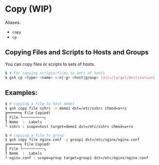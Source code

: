 # Copy (WIP)

Aliases:
- `copy`
- `cp`

## Copying Files and Scripts to Hosts and Groups
You can copy files or scripts to sets of hosts.<br />

```bash
$ # For copying scripts/files to sets of hosts
$ gsh cp <type> <name> <-n|-g> <host|group> [dst=/target/destination] [chmod=ug+rw,o-a]
```

## Examples:

```bash
$ # copying a file to host demo1
$ gsh copy file sshrc -n demo1 dst=/etc/sshrc chmod=a+rx
╔══════╕ File Copied!
║ File └──────────╮
╿ Name  :  Labels
└ sshrc : scope=host target=demo1 dst=/etc/sshrc chmod=a+rx
```
```bash
$ # copying a file to group
$ gsh copy file nginx.conf -g group1 dst=/etc/nginx/nginx.conf
╔══════╕ File Copied!
║ File └──────────╮
╿ Name  :  Labels
└ nginx.conf : scope=group target=group1 dst=/etc/nginx/nginx.conf
```
